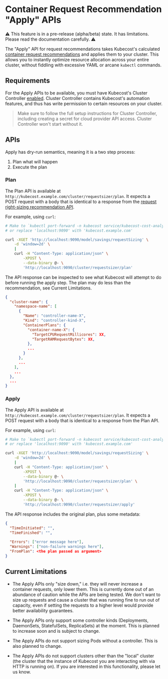 # Container Request Recommendation "Apply" APIs

:warning: This feature is in a pre-release (alpha/beta) state. It has limitations. Please read the documentation carefully. :warning:

The "Apply" API for request recommendations takes Kubecost's calculated
[container request recommendations](./api-request-right-sizing.md) and applies
them to your cluster. This allows you to instantly optimize resource allocation
across your entire cluster, without fiddling with excessive YAML or arcane
`kubectl` commands.

## Requirements

For the Apply APIs to be available, you must have Kubecost's Cluster Controller
[enabled](./controller.md). Cluster Controller contains Kubecost's automation
features, and thus has write permission to certain resources on your cluster.

> Make sure to follow the full setup instructions for Cluster Controller,
> including creating a secret for cloud provider API access. Cluster Controller
> won't start without it.

## APIs

Apply has dry-run semantics, meaning it is a two step process:
1. Plan what will happen
2. Execute the plan

### Plan

The Plan API is available at `http://kubecost.example.com/cluster/requestsizer/plan`. It expects a POST request with a body that is identical to a response from the [request right-sizing recommendation API](./api-request-right-sizing.md).

For example, using `curl`:

```sh
# Make to `kubectl port-forward -n kubecost service/kubecost-cost-analyzer 9090`
# or replace 'localhost:9090' with 'kubecost.example.com'

curl -XGET 'http://localhost:9090/model/savings/requestSizing' \
    -d 'window=2d' \
    |
    curl -H "Content-Type: application/json" \
        -XPOST \
        --data-binary @- \
        'http://localhost:9090/cluster/requestsizer/plan'
```

The API response can be inspected to see what Kubecost will attempt to do before
running the apply step. The plan may do less than the recommendation, see
Current Limitations.

```json
{
  "cluster-name": {
    "namespace-name": [
      {
        "Name": "controller-name-X",
        "Kind": "controller-kind-X",
        "ContainerPlans": {
          "container-name-X": {
            "TargetCPURequestMillicores": XX,
            "TargetRAMRequestBytes": XX,
          },
          ...
        }
      },
      ...
    ],
    ...
  },
  ...
}
```

### Apply

The Apply API is available at `http://kubecost.example.com/cluster/requestsizer/plan`. It expects a POST request with a body that is identical to a response from the Plan API.

For example, using `curl`:

```sh
# Make to `kubectl port-forward -n kubecost service/kubecost-cost-analyzer 9090`
# or replace 'localhost:9090' with 'kubecost.example.com'

curl -XGET 'http://localhost:9090/model/savings/requestSizing' \
    -d 'window=2d' \
    |
    curl -H "Content-Type: application/json" \
        -XPOST \
        --data-binary @- \
        'http://localhost:9090/cluster/requestsizer/plan' \
    |
    curl -H "Content-Type: application/json" \
        -XPOST \
        --data-binary @- \
        'http://localhost:9090/cluster/requestsizer/apply'
```

The API response includes the original plan, plus some metadata:

```json
{
  "TimeInitiated": "",
  "TimeFinished": "",
  
  "Errors": ["error message here"],
  "Warnings": ["non-failure warnings here"],
  "FromPlan": <the plan passed as argument>
}
```

## Current Limitations

- The Apply APIs only "size down," i.e. they will never increase a container requests, only lower them. This is currently done out of an abundance of caution while the APIs are being tested. We don't want to size up requests and cause a cluster that was running fine to run out of capacity, even if setting the requests to a higher level would provide better availability guarantees.

- The Apply APIs only support some controller kinds (Deployments, DaemonSets, StatefulSets, ReplicaSets) at the moment. This is planned to increase soon and is subject to change.

- The Apply APIs do not support sizing Pods without a controller. This is also planned to change.

- The Apply APIs do not support clusters other than the "local" cluster (the cluster that the instance of Kubecost you are interacting with via HTTP is running on). If you are interested in this functionality, please let us know.
